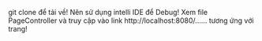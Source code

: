 git clone để tải về!
Nên sử dụng intelli IDE để Debug!
Xem file PageController và truy cập vào link http://localhost:8080/...... tương ứng với trang!
